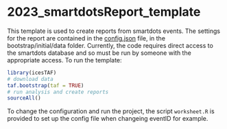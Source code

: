 # 2023_smartdotsReport_template

This template is used to create reports from smartdots events.  The 
settings for the report are contained in the [config.json](config.json) 
file, in the bootstrap/initial/data folder.  Currently, the code requires 
direct access to the smartdots database and so must be run by someone 
with the appropriate access.  To run the template:

```r
library(icesTAF)
# download data
taf.bootstrap(taf = TRUE)
# run analysis and create reports
sourceAll()
```

To change the configuration and run the project, the script `worksheet.R`
is provided to set up the config file when changeing eventID for example.
